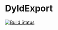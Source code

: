 # DyldExport

[![Build Status](https://travis-ci.org/Keno/DyldExport.jl.svg?branch=master)](https://travis-ci.org/Keno/DyldExport.jl)
